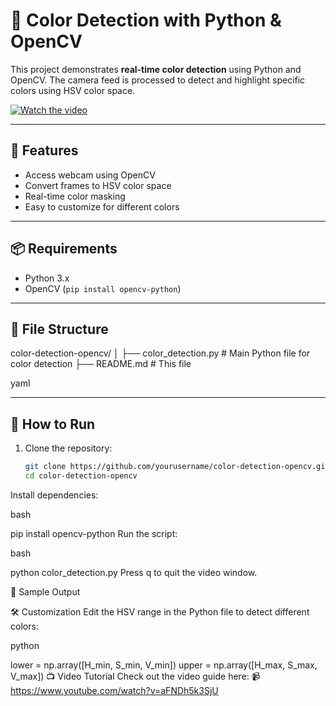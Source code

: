  # 🎨 Color Detection with Python & OpenCV

This project demonstrates **real-time color detection** using Python and OpenCV. The camera feed is processed to detect and highlight specific colors using HSV color space.

[![Watch the video](https://img.youtube.com/vi/aFNDh5k3SjU/0.jpg)](https://www.youtube.com/watch?v=aFNDh5k3SjU)

---

## 🚀 Features

- Access webcam using OpenCV
- Convert frames to HSV color space
- Real-time color masking
- Easy to customize for different colors

---

## 📦 Requirements

- Python 3.x
- OpenCV (`pip install opencv-python`)

---

## 📂 File Structure

color-detection-opencv/
│
├── color_detection.py # Main Python file for color detection
├── README.md # This file

yaml
 

---

## 🧪 How to Run

1. Clone the repository:
   ```bash
   git clone https://github.com/yourusername/color-detection-opencv.git
   cd color-detection-opencv
Install dependencies:

bash
 
pip install opencv-python
Run the script:

bash
 
python color_detection.py
Press q to quit the video window.

🎥 Sample Output


🛠 Customization
Edit the HSV range in the Python file to detect different colors:

python
 
lower = np.array([H_min, S_min, V_min])
upper = np.array([H_max, S_max, V_max])
📺 Video Tutorial
Check out the video guide here:
📹 https://www.youtube.com/watch?v=aFNDh5k3SjU
